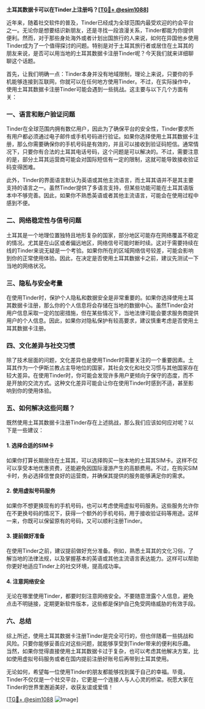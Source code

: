 **土耳其数据卡可以在Tinder上注册吗？[[TG💪+ @esim1088](https://t.me/s/esim1088)]**

近年来，随着社交软件的普及，Tinder已经成为全球范围内最受欢迎的约会平台之一。无论你是想要结识新朋友，还是寻找一段浪漫关系，Tinder都能为你提供便利。然而，对于那些身处海外或者计划出国旅行的人来说，如何在异国他乡使用Tinder成为了一个值得探讨的问题。特别是对于土耳其旅行者或居住在土耳其的朋友来说，是否可以用当地的土耳其数据卡注册Tinder呢？今天我们就来详细聊聊这个话题。

首先，让我们明确一点：Tinder本身并没有地域限制，理论上来说，只要你的手机能够连接到互联网，你就可以在任何地方使用Tinder。不过，在实际操作中，使用土耳其数据卡注册Tinder可能会遇到一些挑战。这主要与以下几个方面有关：

### **一、语言和账户验证问题**

Tinder在全球范围内拥有数亿用户，因此为了确保平台的安全性，Tinder要求所有用户都必须通过电子邮件或手机号码进行验证。如果你选择使用土耳其数据卡注册，那么你需要确保你的手机号码是有效的，并且可以接收到验证码短信。通常情况下，只要你有合法的土耳其电话号码，这个问题是可以解决的。不过，需要注意的是，部分土耳其运营商可能会对国际短信有一定的限制，这就可能导致接收验证码变得困难。

此外，Tinder的界面语言默认为英语或其他主流语言，而土耳其语并不是其主要支持的语言之一。虽然Tinder提供了多语言支持，但某些功能可能在土耳其语版本中不够完善。因此，如果你不熟悉英语或者其他主流语言，可能会在使用过程中感到不便。

### **二、网络稳定性与信号问题**

土耳其是一个地理位置独特且地形复杂的国家，部分地区可能存在网络覆盖不稳定的情况。尤其是在山区或者偏远地区，网络信号可能时断时续。这对于需要持续在线的Tinder来说无疑是一个考验。如果你所在的区域网络信号较差，可能会影响到你的正常使用体验。因此，在决定是否使用土耳其数据卡之前，建议先测试一下当地的网络状况。

### **三、隐私与安全考量**

在使用Tinder时，保护个人隐私和数据安全是非常重要的。如果你选择使用土耳其数据卡注册，那么你的个人信息将会存储在当地的数据中心。虽然Tinder会对用户信息采取一定的加密措施，但在某些情况下，当地法律可能会要求服务商提供用户的个人信息。因此，如果你对隐私保护有较高要求，建议慎重考虑是否使用土耳其数据卡注册。

### **四、文化差异与社交习惯**

除了技术层面的问题，文化差异也是使用Tinder时需要关注的一个重要因素。土耳其作为一个伊斯兰教占主导地位的国家，其社会文化和社交习惯与其他国家存在较大差异。在使用Tinder时，你可能会发现许多用户更倾向于保守的态度，而不是开放的交流方式。这种文化差异可能会让你在使用Tinder时感到不适，甚至影响到你的使用体验。

### **五、如何解决这些问题？**

既然使用土耳其数据卡注册Tinder存在上述挑战，那么我们应该如何应对呢？以下是一些建议：

#### **1. 选择合适的SIM卡**

如果你打算长期居住在土耳其，可以选择购买一张本地的土耳其SIM卡。这样不仅可以享受本地优惠资费，还能避免因国际漫游产生的高额费用。不过，在购买SIM卡时，务必选择信誉良好的运营商，并确保其提供的服务能够满足你的需求。

#### **2. 使用虚拟号码服务**

如果你不想更换现有的手机号码，也可以考虑使用虚拟号码服务。这些服务允许你在不更换号码的情况下，获得一个额外的手机号码，用于接收验证码等用途。这样一来，你既可以保留原有的号码，又可以顺利注册Tinder。

#### **3. 提前做好准备**

在使用Tinder之前，建议提前做好充分准备。例如，熟悉土耳其的文化习俗，了解当地的法律法规，以及掌握基本的英语或其他主流语言表达能力。这样可以帮助你更好地适应Tinder上的社交环境，提高成功率。

#### **4. 注意网络安全**

无论在哪里使用Tinder，都要时刻注意网络安全。不要随意泄露个人信息，避免点击不明链接，定期更新软件版本，这些都是保护自己免受网络威胁的有效手段。

### **六、总结**

综上所述，使用土耳其数据卡注册Tinder是完全可行的，但也伴随着一些挑战和风险。只要你能够妥善应对这些问题，就能够享受到Tinder带来的便利和乐趣。当然，如果你觉得直接使用土耳其数据卡过于复杂，也可以考虑其他解决方案，比如使用虚拟号码服务或者在国内提前注册好账号后再带到土耳其使用。

无论如何，希望每一位使用Tinder的朋友都能够找到属于自己的幸福。毕竟，Tinder不仅仅是一个社交平台，它更是一个连接人与人心灵的桥梁。祝愿大家在Tinder的世界里邂逅美好，收获友谊或爱情！

[[TG💪+ @esim1088](https://t.me/s/esim1088) ![Image](https://i.postimg.cc/4NQfJmqS/Snipaste-2025-05-13-00-14-12.png)]